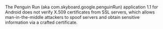 The Penguin Run (aka com.skyboard.google.penguinRun) application 1.1 for Android does not verify X.509 certificates from SSL servers, which allows man-in-the-middle attackers to spoof servers and obtain sensitive information via a crafted certificate.